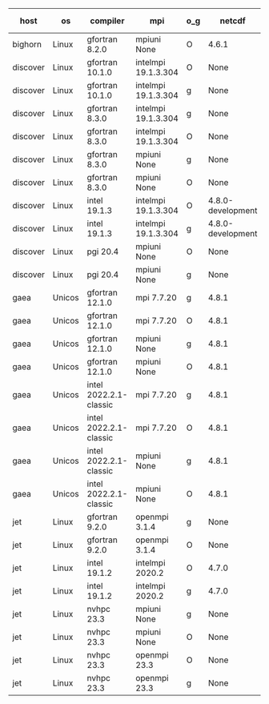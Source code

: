 

| host     | os       | compiler                              | mpi                      | o_g        | netcdf        | build       | u_pass          | u_fail          | s_pass            | s_fail            | e_pass             | e_fail             | nuopc_pass       | nuopc_fail       | artifacts link          |
|----------|----------|---------------------------------------|--------------------------|------------|---------------|-------------|-----------------|-----------------|-------------------|-------------------|--------------------|--------------------|------------------|------------------|-------------------------|
| bighorn | Linux | gfortran 8.2.0 | mpiuni None  | O | 4.6.1  | PASS | None | None | None | None | None | None | None | None | <a href="https://github.com/esmf-org/esmf-test-artifacts/tree/8aa5b5fcb5aab5d1a005505ae06c71ef34f161d8/release_8.5.0/gfortran/8.2.0/O/mpiuni/None" target="_blank">8aa5b5f</a> | 
| discover | Linux | gfortran 10.1.0 | intelmpi 19.1.3.304  | O | None  | PASS | 13961 | 15 | 49 | 0 | 81 | 0 | 52 | 1 | <a href="https://github.com/esmf-org/esmf-test-artifacts/tree/d4d1b9a8e92ec877a81be9638c5e765ff861dcee/release_8.5.0/gfortran/10.1.0/O/intelmpi/19.1.3.304" target="_blank">d4d1b9a</a> | 
| discover | Linux | gfortran 10.1.0 | intelmpi 19.1.3.304  | g | None  | PASS | 13961 | 15 | 49 | 0 | 81 | 0 | 52 | 1 | <a href="https://github.com/esmf-org/esmf-test-artifacts/tree/2c7628f0c8248209dd23acb4d322e436dff342c1/release_8.5.0/gfortran/10.1.0/g/intelmpi/19.1.3.304" target="_blank">2c7628f</a> | 
| discover | Linux | gfortran 8.3.0 | intelmpi 19.1.3.304  | g | None  | PASS | 13961 | 15 | 49 | 0 | 81 | 0 | 52 | 1 | <a href="https://github.com/esmf-org/esmf-test-artifacts/tree/a403bcd94ce6846fef1fc0d143ad30cc6064398d/release_8.5.0/gfortran/8.3.0/g/intelmpi/19.1.3.304" target="_blank">a403bcd</a> | 
| discover | Linux | gfortran 8.3.0 | intelmpi 19.1.3.304  | O | None  | PASS | 13961 | 15 | 49 | 0 | 81 | 0 | 52 | 1 | <a href="https://github.com/esmf-org/esmf-test-artifacts/tree/babbb79d67f2b58d8548e177d90531ebd33a5a15/release_8.5.0/gfortran/8.3.0/O/intelmpi/19.1.3.304" target="_blank">babbb79</a> | 
| discover | Linux | gfortran 8.3.0 | mpiuni None  | g | None  | PASS | 12392 | 0 | 8 | 0 | 44 | 0 | None | None | <a href="https://github.com/esmf-org/esmf-test-artifacts/tree/c904bc6db35c23d8edef1729f31dc108a366c5a0/release_8.5.0/gfortran/8.3.0/g/mpiuni/None" target="_blank">c904bc6</a> | 
| discover | Linux | gfortran 8.3.0 | mpiuni None  | O | None  | PASS | 12392 | 0 | 8 | 0 | 44 | 0 | None | None | <a href="https://github.com/esmf-org/esmf-test-artifacts/tree/c9afc3310780b3ea7b501ee4ebfd890591671858/release_8.5.0/gfortran/8.3.0/O/mpiuni/None" target="_blank">c9afc33</a> | 
| discover | Linux | intel 19.1.3 | intelmpi 19.1.3.304  | O | 4.8.0-development  | PASS | 13976 | 0 | 49 | 0 | 81 | 0 | 53 | 0 | <a href="https://github.com/esmf-org/esmf-test-artifacts/tree/330f1fe9fa6d988cc45649b30a80d36a9b8afa7d/release_8.5.0/intel/19.1.3/O/intelmpi/19.1.3.304" target="_blank">330f1fe</a> | 
| discover | Linux | intel 19.1.3 | intelmpi 19.1.3.304  | g | 4.8.0-development  | PASS | 13976 | 0 | 49 | 0 | 81 | 0 | 53 | 0 | <a href="https://github.com/esmf-org/esmf-test-artifacts/tree/24c63e929c119b8ff1d0d3acb0bd846439726501/release_8.5.0/intel/19.1.3/g/intelmpi/19.1.3.304" target="_blank">24c63e9</a> | 
| discover | Linux | pgi 20.4 | mpiuni None  | O | None  | PASS | 12390 | 2 | 8 | 0 | 44 | 0 | None | None | <a href="https://github.com/esmf-org/esmf-test-artifacts/tree/379982aaef394802214a18e2a98d2429e10015ab/release_8.5.0/pgi/20.4/O/mpiuni/None" target="_blank">379982a</a> | 
| discover | Linux | pgi 20.4 | mpiuni None  | g | None  | PASS | 12392 | 0 | 6 | 2 | 44 | 0 | None | None | <a href="https://github.com/esmf-org/esmf-test-artifacts/tree/1dfba28001ec6f7e192b6f4775229d6dfda3e969/release_8.5.0/pgi/20.4/g/mpiuni/None" target="_blank">1dfba28</a> | 
| gaea | Unicos | gfortran 12.1.0 | mpi 7.7.20  | g | 4.8.1  | PASS | 13975 | 1 | 49 | 0 | 81 | 0 | 47 | 6 | <a href="https://github.com/esmf-org/esmf-test-artifacts/tree/9b5ec0216e4e762865c0212c01715718f84367c4/release_8.5.0/gfortran/12.1.0/g/mpi/7.7.20" target="_blank">9b5ec02</a> | 
| gaea | Unicos | gfortran 12.1.0 | mpi 7.7.20  | O | 4.8.1  | PASS | 13975 | 1 | 49 | 0 | 81 | 0 | 47 | 6 | <a href="https://github.com/esmf-org/esmf-test-artifacts/tree/11613c5b1032408c7c987225d017bbba185a83da/release_8.5.0/gfortran/12.1.0/O/mpi/7.7.20" target="_blank">11613c5</a> | 
| gaea | Unicos | gfortran 12.1.0 | mpiuni None  | g | 4.8.1  | PASS | 12392 | 0 | 8 | 0 | 44 | 0 | None | None | <a href="https://github.com/esmf-org/esmf-test-artifacts/tree/70baa19e9fa783e90308f05f816f9c82333fcca0/release_8.5.0/gfortran/12.1.0/g/mpiuni/None" target="_blank">70baa19</a> | 
| gaea | Unicos | gfortran 12.1.0 | mpiuni None  | O | 4.8.1  | PASS | 12392 | 0 | 8 | 0 | 44 | 0 | None | None | <a href="https://github.com/esmf-org/esmf-test-artifacts/tree/9aa1a3f781c06593fed7b803bafa9d4f5f84256c/release_8.5.0/gfortran/12.1.0/O/mpiuni/None" target="_blank">9aa1a3f</a> | 
| gaea | Unicos | intel 2022.2.1-classic | mpi 7.7.20  | g | 4.8.1  | PASS | 13976 | 0 | 49 | 0 | 81 | 0 | 47 | 6 | <a href="https://github.com/esmf-org/esmf-test-artifacts/tree/7f1fda0103b767556d001d07a253da4f785b08dd/release_8.5.0/intel/2022.2.1-classic/g/mpi/7.7.20" target="_blank">7f1fda0</a> | 
| gaea | Unicos | intel 2022.2.1-classic | mpi 7.7.20  | O | 4.8.1  | PASS | 13976 | 0 | 49 | 0 | 81 | 0 | 47 | 6 | <a href="https://github.com/esmf-org/esmf-test-artifacts/tree/d35ab19e15789e605cc6c489d8b164000da8a12c/release_8.5.0/intel/2022.2.1-classic/O/mpi/7.7.20" target="_blank">d35ab19</a> | 
| gaea | Unicos | intel 2022.2.1-classic | mpiuni None  | g | 4.8.1  | PASS | 12392 | 0 | 8 | 0 | 44 | 0 | None | None | <a href="https://github.com/esmf-org/esmf-test-artifacts/tree/47937cb46e3686a008a2f3c85eab5c2c05da61b4/release_8.5.0/intel/2022.2.1-classic/g/mpiuni/None" target="_blank">47937cb</a> | 
| gaea | Unicos | intel 2022.2.1-classic | mpiuni None  | O | 4.8.1  | PASS | 12392 | 0 | 8 | 0 | 44 | 0 | None | None | <a href="https://github.com/esmf-org/esmf-test-artifacts/tree/e53032a1773e32e48e6142161540628e149be427/release_8.5.0/intel/2022.2.1-classic/O/mpiuni/None" target="_blank">e53032a</a> | 
| jet | Linux | gfortran 9.2.0 | openmpi 3.1.4  | g | None  | PASS | 13976 | 0 | 49 | 0 | 81 | 0 | 52 | 1 | <a href="https://github.com/esmf-org/esmf-test-artifacts/tree/2af551d236676d3093cb4f50c0eaf76e81938758/release_8.5.0/gfortran/9.2.0/g/openmpi/3.1.4" target="_blank">2af551d</a> | 
| jet | Linux | gfortran 9.2.0 | openmpi 3.1.4  | O | None  | PASS | 13976 | 0 | 49 | 0 | 81 | 0 | 52 | 1 | <a href="https://github.com/esmf-org/esmf-test-artifacts/tree/abd62a88fbe6a309a0395769f7d92756126cea36/release_8.5.0/gfortran/9.2.0/O/openmpi/3.1.4" target="_blank">abd62a8</a> | 
| jet | Linux | intel 19.1.2 | intelmpi 2020.2  | O | 4.7.0  | PASS | 13976 | 0 | 49 | 0 | 81 | 0 | 53 | 0 | <a href="https://github.com/esmf-org/esmf-test-artifacts/tree/7e481c20513db66b72f3fabbc5138137dca68c49/release_8.5.0/intel/19.1.2/O/intelmpi/2020.2" target="_blank">7e481c2</a> | 
| jet | Linux | intel 19.1.2 | intelmpi 2020.2  | g | 4.7.0  | PASS | 13976 | 0 | 49 | 0 | 81 | 0 | 53 | 0 | <a href="https://github.com/esmf-org/esmf-test-artifacts/tree/4053f708864039ef3c55abbfb0795726d2408304/release_8.5.0/intel/19.1.2/g/intelmpi/2020.2" target="_blank">4053f70</a> | 
| jet | Linux | nvhpc 23.3 | mpiuni None  | g | None  | PASS | 12392 | 0 | 6 | 2 | 44 | 0 | None | None | <a href="https://github.com/esmf-org/esmf-test-artifacts/tree/49a8d6ac8c4fa91f8136a4914c5f4935f9aad7ca/release_8.5.0/nvhpc/23.3/g/mpiuni/None" target="_blank">49a8d6a</a> | 
| jet | Linux | nvhpc 23.3 | mpiuni None  | O | None  | PASS | 12390 | 2 | 8 | 0 | 44 | 0 | None | None | <a href="https://github.com/esmf-org/esmf-test-artifacts/tree/7572311d94ec36dab114d7f996f9d1b2dbbfbed9/release_8.5.0/nvhpc/23.3/O/mpiuni/None" target="_blank">7572311</a> | 
| jet | Linux | nvhpc 23.3 | openmpi 23.3  | O | None  | PASS | 0 | 9098 | 0 | 49 | 0 | 81 | 0 | 53 | <a href="https://github.com/esmf-org/esmf-test-artifacts/tree/a538a1a73e4ce4604e246f8b03c67c3a3b57cae9/release_8.5.0/nvhpc/23.3/O/openmpi/23.3" target="_blank">a538a1a</a> | 
| jet | Linux | nvhpc 23.3 | openmpi 23.3  | g | None  | PASS | 0 | 9098 | 0 | 49 | 0 | 81 | 0 | 53 | <a href="https://github.com/esmf-org/esmf-test-artifacts/tree/0f73f8ce09c3c9a2a3825b11256f45308ae7eaf4/release_8.5.0/nvhpc/23.3/g/openmpi/23.3" target="_blank">0f73f8c</a> | 
